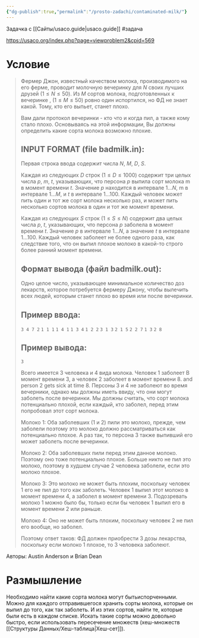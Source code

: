 ```yaml
---
{"dg-publish":true,"permalink":"/prosto-zadachi/contaminated-milk/"}
---
```


Задачка с [[Сайты/usaco.guide\|usaco.guide]] #задача 

https://usaco.org/index.php?page=viewproblem2&cpid=569

# Условие

> Фермер Джон, известный качеством молока, производимого на его ферме, проводит молочную вечеринку для $N$ своих лучших друзей ($1 \leq N \leq 50$). Из $M$ сортов молока, подготовленных к вечеринке , ($1 \leq M \leq 50$) ровно один испортился, но ФД не знает какой. Тому, кто его выпьет, станет плохо.
>
> Вам дали протокол вечеринки - кто что и когда пил, а также кому стало плохо. Основываясь на этой информации, Вы должны определить какие сорта молока возможно плохие.
>
> ## INPUT FORMAT (file badmilk.in):
> Первая строка ввода содержит числа $N$, $M$, $D$, $S$.
>
> Каждая из следующих $D$
> строк ($1 \leq D \leq 1000$) содержит три целых числа $p$, $m$, $t$, указывающих, что персона $p$ выпила сорт молока m в момент времени $t$. Значение $p$ находится в интервале $1\ldots N$, m в интервале $1\ldots M$, и $t$ в интервале $1\ldots 100$. Каждый человек может пить один и тот же сорт молока несколько раз, и может пить несколько сортов молока в один и тот же момент времени.
>
> Каждая из следующих $S$
> строк ($1 \leq S \leq N$) содержит два целых числа $p$, $t$, указывающих, что персона $p$ заболела в момент времени $t$. Значение $p$ в интервале $1\ldots N$, а значение $t$ в интервале $1\ldots 100$. Каждый человек заболеет не более одного раза, как следствие того, что он выпил плохое молоко в какой-то строго более ранний момент времени.
>
> ## Формат вывода (файл badmilk.out):
> Одно целое число, указывающее минимальное количество доз лекарств, которое потребуется фермеру Джону, чтобы вылечить всех людей, которым станет плохо во время или после вечеринки.
>
> ## Пример ввода:
>
> `3 4 7 2`
> `1 1 1`
> `1 4 1`
> `1 3 4`
> `1 2 2`
> `3 1 3`
> `2 1 5`
> `2 2 7`
> `1 3`
> `2 8`
>
> ## Пример вывода:
>
> `3`
>
> Всего имеется 3 человека и 4 вида молока. Человек 1 заболеет В момент времени 3, а человек 2 заболеет в момент времени 8. and person 2 gets sick at time 8. Персоны 3 и 4 не заболеют во время вечерники, однако мы должны иметь ввиду, что они могут заболеть после вечеринки. Мы должны считать, что сорт молока потенциально плохой, если каждый, кто заболел, перед этим попробовал этот сорт молока.
>
> Молоко 1: Оба заболевших (1 и 2) пили это молоко, прежде, чем заболели поэтому это молоко должно рассматриваться как потенциально плохое. А раз так, то персона 3 также выпивший его может заболеть после вечеринки.
>
> Молоко 2: Оба заболевших пили перед этим данное молоко. Поэтому оно тоже потенциально плохое. Больше никто не пил это молоко, поэтому в худшем случае 2 человека заболели, если это молоко плохое.
>
> Молоко 3: Это молоко не может быть плохим, поскольку человек 1 его не пил до того как заболеть. Человек 1 выпил этот молоко в момент времени 4, а заболел в момент времени 3. Подозревать молоко 1 можно было бы, только если бы человек 1 выпил его в момент времени 2 или раньше.
>
> Молоко 4: Оно не может быть плохим, поскольку человек 2 не пил его вообще, но заболел.
>
> Поэтому ответ таков: ФД должен приобрести 3 дозы лекарства, поскольку если молоко 1 плохое, то 3 человека заболеют.

Авторы: Austin Anderson и Brian Dean


# Размышление

Необходимо найти какие сорта молока могут бытьиспорченными.  Можно для каждого отправившегося хранить сорты молока, которые он выпил до того, как так заболеть.  И из этих сортов, найти те, которые были есть в каждом списке.  Искать такие сорты можно довольно быстро, если использовать пересечение множеств (хеш-множеств [[Структуры Данных/Хеш-таблица\|Хеш-сет]]).